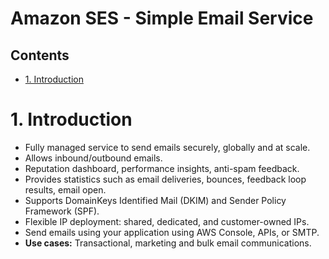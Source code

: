 # Amazon SES - Simple Email Service <!-- omit in toc -->

## Contents <!-- omit in toc -->

- [1. Introduction](#1-introduction)

# 1. Introduction

- Fully managed service to send emails securely, globally and at scale.
- Allows inbound/outbound emails.
- Reputation dashboard, performance insights, anti-spam feedback.
- Provides statistics such as email deliveries, bounces, feedback loop results, email open.
- Supports DomainKeys Identified Mail (DKIM) and Sender Policy Framework (SPF).
- Flexible IP deployment: shared, dedicated, and customer-owned IPs.
- Send emails using your application using AWS Console, APIs, or SMTP.
- **Use cases:** Transactional, marketing and bulk email communications.
